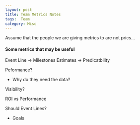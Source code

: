 ```yaml
---
layout: post
title: Team Metrics Notes
tags:  Team
category: Misc
---
```

Assume that the people we are giving metrics to are not prics...

#### Some metrics that may be useful  

Event Line -> Milestones
Estimates -> Predicatbility  

Peformance?
- Why do they need the data?  
 
Visibility?

ROI vs Performance  

Should
Event Lines? 
- Goals
